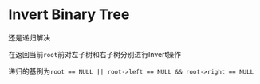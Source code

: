 # Invert Binary Tree

还是递归解决

在返回当前``root``前对左子树和右子树分别进行Invert操作

递归的基例为``root == NULL || root->left == NULL && root->right == NULL``
